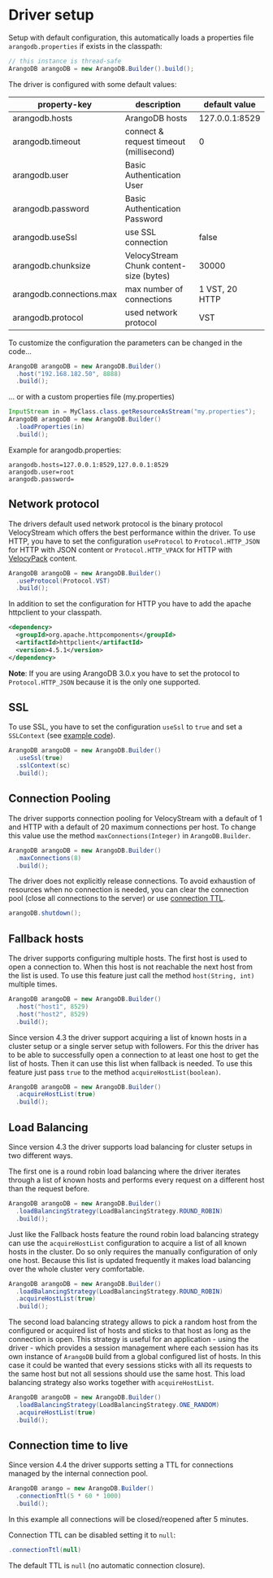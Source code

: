 <!-- don't edit here, it's from https://@github.com/arangodb/arangodb-java-driver.git / docs/Drivers/ -->
# Driver setup

Setup with default configuration, this automatically loads a properties file
`arangodb.properties` if exists in the classpath:

```Java
// this instance is thread-safe
ArangoDB arangoDB = new ArangoDB.Builder().build();
```

The driver is configured with some default values:

property-key             | description                             | default value
-------------------------|-----------------------------------------|----------------
arangodb.hosts           | ArangoDB hosts                          | 127.0.0.1:8529
arangodb.timeout         | connect & request timeout (millisecond) | 0
arangodb.user            | Basic Authentication User               | 
arangodb.password        | Basic Authentication Password           | 
arangodb.useSsl          | use SSL connection                      | false
arangodb.chunksize       | VelocyStream Chunk content-size (bytes) | 30000
arangodb.connections.max | max number of connections               | 1 VST, 20 HTTP
arangodb.protocol        | used network protocol                   | VST

To customize the configuration the parameters can be changed in the code...

```Java
ArangoDB arangoDB = new ArangoDB.Builder()
  .host("192.168.182.50", 8888)
  .build();
```

... or with a custom properties file (my.properties)

```Java
InputStream in = MyClass.class.getResourceAsStream("my.properties");
ArangoDB arangoDB = new ArangoDB.Builder()
  .loadProperties(in)
  .build();
```

Example for arangodb.properties:

```
arangodb.hosts=127.0.0.1:8529,127.0.0.1:8529
arangodb.user=root
arangodb.password=
```

## Network protocol

The drivers default used network protocol is the binary protocol VelocyStream
which offers the best performance within the driver. To use HTTP, you have to
set the configuration `useProtocol` to `Protocol.HTTP_JSON` for HTTP with JSON
content or `Protocol.HTTP_VPACK` for HTTP with
[VelocyPack](https://github.com/arangodb/velocypack/blob/master/VelocyPack.md) content.

```Java
ArangoDB arangoDB = new ArangoDB.Builder()
  .useProtocol(Protocol.VST)
  .build();
```

In addition to set the configuration for HTTP you have to add the
apache httpclient to your classpath.

```XML
<dependency>
  <groupId>org.apache.httpcomponents</groupId>
  <artifactId>httpclient</artifactId>
  <version>4.5.1</version>
</dependency>
```

**Note**: If you are using ArangoDB 3.0.x you have to set the protocol to
`Protocol.HTTP_JSON` because it is the only one supported.

## SSL

To use SSL, you have to set the configuration `useSsl` to `true` and set a `SSLContext`
(see [example code](https://github.com/arangodb/arangodb-java-driver/blob/master/src/test/java/com/arangodb/example/ssl/SslExample.java)).

```Java
ArangoDB arangoDB = new ArangoDB.Builder()
  .useSsl(true)
  .sslContext(sc)
  .build();
```

## Connection Pooling

The driver supports connection pooling for VelocyStream with a default of 1 and
HTTP with a default of 20 maximum connections per host. To change this value
use the method `maxConnections(Integer)` in `ArangoDB.Builder`.

```Java
ArangoDB arangoDB = new ArangoDB.Builder()
  .maxConnections(8)
  .build();
```

The driver does not explicitly release connections. To avoid exhaustion of
resources when no connection is needed, you can clear the connection pool
(close all connections to the server) or use [connection TTL](#connection-time-to-live).

```Java
arangoDB.shutdown();
```

## Fallback hosts

The driver supports configuring multiple hosts. The first host is used to open a
connection to. When this host is not reachable the next host from the list is used.
To use this feature just call the method `host(String, int)` multiple times.

```Java
ArangoDB arangoDB = new ArangoDB.Builder()
  .host("host1", 8529)
  .host("host2", 8529)
  .build();
```

Since version 4.3 the driver support acquiring a list of known hosts in a
cluster setup or a single server setup with followers. For this the driver has
to be able to successfully open a connection to at least one host to get the
list of hosts. Then it can use this list when fallback is needed. To use this
feature just pass `true` to the method `acquireHostList(boolean)`.

```Java
ArangoDB arangoDB = new ArangoDB.Builder()
  .acquireHostList(true)
  .build();
```

## Load Balancing

Since version 4.3 the driver supports load balancing for cluster setups in
two different ways.

The first one is a round robin load balancing where the driver iterates
through a list of known hosts and performs every request on a different
host than the request before.

```Java
ArangoDB arangoDB = new ArangoDB.Builder()
  .loadBalancingStrategy(LoadBalancingStrategy.ROUND_ROBIN)
  .build();
```

Just like the Fallback hosts feature the round robin load balancing strategy
can use the `acquireHostList` configuration to acquire a list of all known hosts
in the cluster. Do so only requires the manually configuration of only one host.
Because this list is updated frequently it makes load balancing over the whole
cluster very comfortable.

```Java
ArangoDB arangoDB = new ArangoDB.Builder()
  .loadBalancingStrategy(LoadBalancingStrategy.ROUND_ROBIN)
  .acquireHostList(true)
  .build();
```

The second load balancing strategy allows to pick a random host from the
configured or acquired list of hosts and sticks to that host as long as the
connection is open. This strategy is useful for an application - using the driver -
which provides a session management where each session has its own instance of
`ArangoDB` build from a global configured list of hosts. In this case it could
be wanted that every sessions sticks with all its requests to the same host but
not all sessions should use the same host. This load balancing strategy also
works together with `acquireHostList`.

```Java
ArangoDB arangoDB = new ArangoDB.Builder()
  .loadBalancingStrategy(LoadBalancingStrategy.ONE_RANDOM)
  .acquireHostList(true)
  .build();
```

## Connection time to live

Since version 4.4 the driver supports setting a TTL for connections managed
by the internal connection pool.

```Java
ArangoDB arango = new ArangoDB.Builder()
  .connectionTtl(5 * 60 * 1000)
  .build();
```

In this example all connections will be closed/reopened after 5 minutes.

Connection TTL can be disabled setting it to `null`:

```Java
.connectionTtl(null)
```

The default TTL is `null` (no automatic connection closure).
